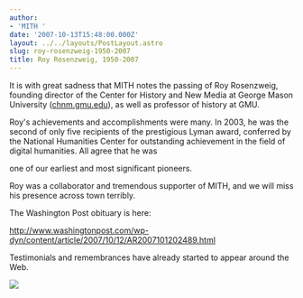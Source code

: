 ```yaml
---
author:
- 'MITH '
date: '2007-10-13T15:48:00.000Z'
layout: ../../layouts/PostLayout.astro
slug: roy-rosenzweig-1950-2007
title: Roy Rosenzweig, 1950-2007
---
```


It is with great sadness that MITH notes the passing of Roy Rosenzweig, founding director of the Center for History and New Media at George Mason University ([chnm.gmu.edu](http://chnm.gmu.edu/)), as well as professor of history at GMU.

Roy's achievements and accomplishments were many. In 2003, he was the second of only five recipients of the prestigious Lyman award, conferred by the National Humanities Center for outstanding achievement in the field of digital humanities. All agree that he was

one of our earliest and most significant pioneers.

Roy was a collaborator and tremendous supporter of MITH, and we will miss his presence across town terribly.

The Washington Post obituary is here:

<http://www.washingtonpost.com/wp-dyn/content/article/2007/10/12/AR2007101202489.html>

Testimonials and remembrances have already started to appear around the Web.

![](http://gazette.gmu.e/assets/images/rosenzweig2.jpg)